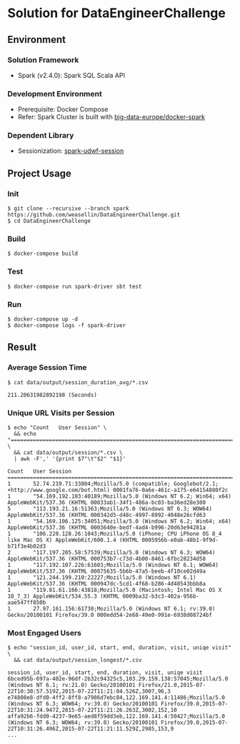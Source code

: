 # Solution for DataEngineerChallenge

## Environment

### Solution Framework

- Spark (v2.4.0): Spark SQL Scala API

### Development Environment

- Prerequisite: Docker Compose
- Refer: Spark Cluster is built with [big-data-europe/docker-spark](https://github.com/big-data-europe/docker-spark)

### Dependent Library

- Sessionization: [spark-udwf-session](https://github.com/weasellin/spark-udwf-session)

## Project Usage

### Init

```
$ git clone --recursive --branch spark https://github.com/weasellin/DataEngineerChallenge.git
$ cd DataEngineerChallenge
```

### Build

```
$ docker-compose build
```

### Test

```
$ docker-compose run spark-driver sbt test
```

### Run

```
$ docker-compose up -d
$ docker-compose logs -f spark-driver
```

## Result

### Average Session Time

```
$ cat data/output/session_duration_avg/*.csv

211.20631982892198 (Seconds)
```

### Unique URL Visits per Session

```
$ echo "Count   User Session" \
  && echo "=========================================================================================================" \
  && cat data/output/session/*.csv \
  | awk -F',' '{print $7"\t"$2" "$1}'

Count   User Session
=========================================================================================================
1       52.74.219.71:33804;Mozilla/5.0 (compatible; Googlebot/2.1; +http://www.google.com/bot.html) 0001fa76-0a6e-461c-a175-e64154880f2c
1       "54.169.192.103:40189;Mozilla/5.0 (Windows NT 6.2; Win64; x64) AppleWebKit/537.36 (KHTML 00033ab1-34f1-486a-bc03-ba36ed28e300
5       "113.193.21.16:51363;Mozilla/5.0 (Windows NT 6.3; WOW64) AppleWebKit/537.36 (KHTML 000342d5-d48c-4997-8992-4048e26cfd63
1       "54.169.106.125:34051;Mozilla/5.0 (Windows NT 6.2; Win64; x64) AppleWebKit/537.36 (KHTML 0003640e-bedf-4ad4-b996-20d63e94281a
1       "106.220.128.26:1043;Mozilla/5.0 (iPhone; CPU iPhone OS 8_4 like Mac OS X) AppleWebKit/600.1.4 (KHTML 0005956b-e0ab-48b1-9f9d-b71f3e4b02d3
2       "117.197.205.58:57539;Mozilla/5.0 (Windows NT 6.3; WOW64) AppleWebKit/537.36 (KHTML 000753b7-c73d-4b00-8461-6fbc28234d58
1       "117.192.107.226:61603;Mozilla/5.0 (Windows NT 6.1; WOW64) AppleWebKit/537.36 (KHTML 00075635-5b6b-47a5-beeb-4f10ce02d49a
1       "121.244.199.210:22227;Mozilla/5.0 (Windows NT 6.1) AppleWebKit/537.36 (KHTML 000947dc-5cd1-4f68-b286-4d48543bbb8a
1       "119.81.61.166:43818;Mozilla/5.0 (Macintosh; Intel Mac OS X 10_7_3) AppleWebKit/534.55.3 (KHTML 0009ba32-b3c3-402a-956b-aae547ff850b
1       27.97.161.156:61730;Mozilla/5.0 (Windows NT 6.1; rv:39.0) Gecko/20100101 Firefox/39.0 000edd54-2e68-49e0-991e-6938d08724bf

```

### Most Engaged Users

```
$ echo "session_id, user_id, start, end, duration, visit, uniqe visit" \
  && cat data/output/session_longest/*.csv

session_id, user_id, start, end, duration, visit, uniqe visit
6bced95b-697a-402e-96df-2b32c94325c5,103.29.159.138:57045;Mozilla/5.0 (Windows NT 6.1; rv:21.0) Gecko/20100101 Firefox/21.0,2015-07-22T10:30:57.519Z,2015-07-22T11:21:04.526Z,3007,96,3
e74808e8-dfd0-4ff2-8ff8-a7986d7ebc84,122.169.141.4:11486;Mozilla/5.0 (Windows NT 6.3; WOW64; rv:39.0) Gecko/20100101 Firefox/39.0,2015-07-22T10:31:24.947Z,2015-07-22T11:21:26.263Z,3002,152,10
affa92b6-fdd0-4237-9e65-aed8f59dd3eb,122.169.141.4:50427;Mozilla/5.0 (Windows NT 6.3; WOW64; rv:39.0) Gecko/20100101 Firefox/39.0,2015-07-22T10:31:26.496Z,2015-07-22T11:21:11.529Z,2985,153,9
...
```
